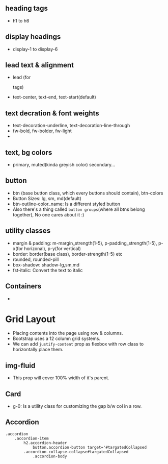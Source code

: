 ## heading tags
- h1 to h6

## display headings
- display-1 to display-6

## lead text & alignment
- lead (for <p> tags)
- text-center, text-end, text-start(default)

## text decration & font weights
- text-decoration-underline, text-decoration-line-through
- fw-bold, fw-bolder, fw-light
- <small></small>

## text, bg colors
- primary, muted(kinda greyish color) secondary...

## button
- btn (base button class, which every buttons should contain), btn-colors
- Button Sizes: lg, sm, md(default)
- btn-outline-color_name: Is a different styled button
- Also there's a thing called `button groups`(where all btns belong together), No one cares about it :)

## utility classes
- margin & padding: m-margin_strength(1-5), p-padding_strength(1-5), p-x(for horizonal), p-y(for vertical)
- border: border(base class), border-strength(1-5) etc
- rounded, rounded-pill
- box-shadow: shadow-lg,sm,md
- fst-italic: Convert the text to italic

## Containers
- 

# Grid Layout
- Placing contents into the page using row & columns.
- Bootstrap uses a 12 column grid systems.
- We can add `justify-content` prop as flexbox with row class to horizontally place them.

## img-fluid
- This prop will cover 100% width of it's parent.

## Card
- g-0: Is a utility class for customizing the gap b/w col in a row.

## Accordion

    .accordion
        .accordion-item
            h2.accordion-header
                button.accordion-button target='#targatedCollapsed
            .accordion-collapse.collapse#targatedCollapsed
                .accordion-body